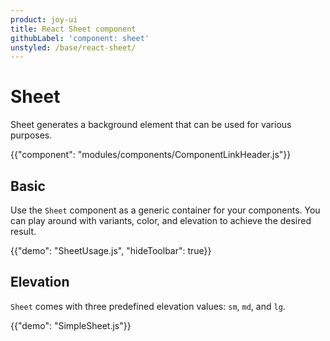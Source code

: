 ```yaml
---
product: joy-ui
title: React Sheet component
githubLabel: 'component: sheet'
unstyled: /base/react-sheet/
---
```


# Sheet

<p class="description">Sheet generates a background element that can be used for various purposes.</p>

{{"component": "modules/components/ComponentLinkHeader.js"}}

## Basic

Use the `Sheet` component as a generic container for your components.
You can play around with variants, color, and elevation to achieve the desired result.

{{"demo": "SheetUsage.js", "hideToolbar": true}}

## Elevation

`Sheet` comes with three predefined elevation values: `sm`, `md`, and `lg`.

{{"demo": "SimpleSheet.js"}}
